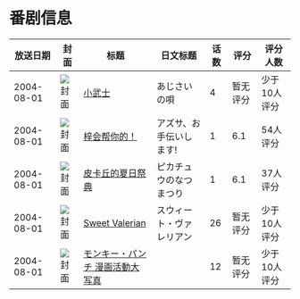 # 番剧信息

|放送日期|封面|标题|日文标题|话数|评分|评分人数|
|---|---|---|---|---|---|---|
|2004-08-01|![封面](https://lain.bgm.tv/pic/cover/c/ad/9f/187884_9N1m0.jpg)|[小武士](https://bangumi.tv/subject/187884)|あじさいの唄|4|暂无评分|少于10人评分|
|2004-08-01|![封面](https://lain.bgm.tv/pic/cover/c/72/6b/24302_13j4Y.jpg)|[梓会帮你的！](https://bangumi.tv/subject/24302)|アズサ、お手伝いします!|1|6.1|54人评分|
|2004-08-01|![封面](https://lain.bgm.tv/pic/cover/c/a1/f6/90610_3cpd0.jpg)|[皮卡丘的夏日祭典](https://bangumi.tv/subject/90610)|ピカチュウのなつまつり|1|6.1|37人评分|
|2004-08-01|![封面](https://lain.bgm.tv/pic/cover/c/28/c6/104195_1L1zP.jpg)|[Sweet Valerian](https://bangumi.tv/subject/104195)|スウィート・ヴァレリアン|26|暂无评分|少于10人评分|
|2004-08-01|![封面](https://lain.bgm.tv/pic/cover/c/19/2f/188888_lCjC5.jpg)|[モンキー・パンチ 漫画活動大写真](https://bangumi.tv/subject/188888)||12|暂无评分|少于10人评分|
